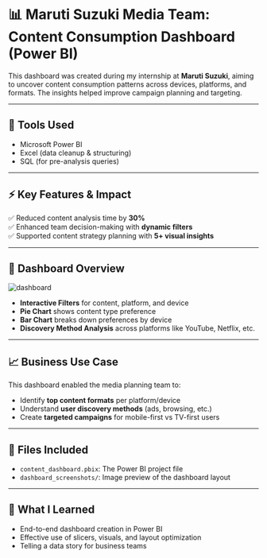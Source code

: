 # 📊 Maruti Suzuki Media Team: Content Consumption Dashboard (Power BI)

This dashboard was created during my internship at **Maruti Suzuki**, aiming to uncover content consumption patterns across devices, platforms, and formats. The insights helped improve campaign planning and targeting.

---

## 🔧 Tools Used
- Microsoft Power BI
- Excel (data cleanup & structuring)
- SQL (for pre-analysis queries)

---

## ⚡ Key Features & Impact

✅ Reduced content analysis time by **30%**  
✅ Enhanced team decision-making with **dynamic filters**  
✅ Supported content strategy planning with **5+ visual insights**

---

## 📌 Dashboard Overview

![dashboard](dashboard_screenshots/dashboard_main.png)

- **Interactive Filters** for content, platform, and device
- **Pie Chart** shows content type preference
- **Bar Chart** breaks down preferences by device
- **Discovery Method Analysis** across platforms like YouTube, Netflix, etc.

---

## 📈 Business Use Case

This dashboard enabled the media planning team to:
- Identify **top content formats** per platform/device
- Understand **user discovery methods** (ads, browsing, etc.)
- Create **targeted campaigns** for mobile-first vs TV-first users

---

## 📁 Files Included

- `content_dashboard.pbix`: The Power BI project file  
- `dashboard_screenshots/`: Image preview of the dashboard layout

---

## 🧠 What I Learned

- End-to-end dashboard creation in Power BI
- Effective use of slicers, visuals, and layout optimization
- Telling a data story for business teams
